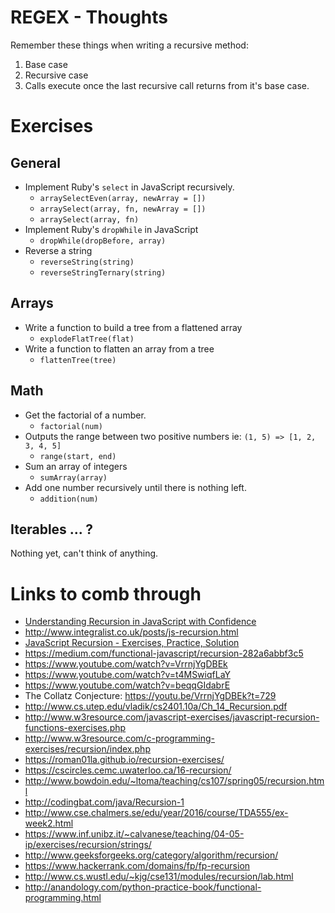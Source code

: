 # REGEX - Thoughts

Remember these things when writing a recursive method:
1. Base case
1. Recursive case
1. Calls execute once the last recursive call returns from it's base case.

# Exercises
## General
* Implement Ruby's `select` in JavaScript recursively.
    * `arraySelectEven(array, newArray = [])`
    * `arraySelect(array, fn, newArray = [])`
    * `arraySelect(array, fn)`
* Implement Ruby's `dropWhile` in JavaScript
    * `dropWhile(dropBefore, array)`
* Reverse a string
    * `reverseString(string)`
    * `reverseStringTernary(string)`

## Arrays
* Write a function to build a tree from a flattened array
    * `explodeFlatTree(flat)`
* Write a function to flatten an array from a tree
    * `flattenTree(tree)`

## Math
* Get the factorial of a number.
    * `factorial(num)`
* Outputs the range between two positive numbers ie: `(1, 5) => [1, 2, 3, 4, 5]`
    * `range(start, end)`
* Sum an array of integers
    * `sumArray(array)`
* Add one number recursively until there is nothing left.
    * `addition(num)`

## Iterables ... ?
Nothing yet, can't think of anything.

# Links to comb through
* [Understanding Recursion in JavaScript with Confidence](https://www.thecodingdelight.com/understanding-recursion-javascript/)
* http://www.integralist.co.uk/posts/js-recursion.html
* [JavaScript Recursion - Exercises, Practice, Solution](http://www.w3resource.com/javascript-exercises/javascript-recursion-functions-exercises.php)
* https://medium.com/functional-javascript/recursion-282a6abbf3c5
* https://www.youtube.com/watch?v=VrrnjYgDBEk
* https://www.youtube.com/watch?v=t4MSwiqfLaY
* https://www.youtube.com/watch?v=beqqGIdabrE
* The Collatz Conjecture: https://youtu.be/VrrnjYgDBEk?t=729
* http://www.cs.utep.edu/vladik/cs2401.10a/Ch_14_Recursion.pdf
* http://www.w3resource.com/javascript-exercises/javascript-recursion-functions-exercises.php
* http://www.w3resource.com/c-programming-exercises/recursion/index.php
* https://roman01la.github.io/recursion-exercises/
* https://cscircles.cemc.uwaterloo.ca/16-recursion/
* http://www.bowdoin.edu/~ltoma/teaching/cs107/spring05/recursion.html
* http://codingbat.com/java/Recursion-1
* http://www.cse.chalmers.se/edu/year/2016/course/TDA555/ex-week2.html
* https://www.inf.unibz.it/~calvanese/teaching/04-05-ip/exercises/recursion/strings/
* http://www.geeksforgeeks.org/category/algorithm/recursion/
* https://www.hackerrank.com/domains/fp/fp-recursion
* http://www.cs.wustl.edu/~kjg/cse131/modules/recursion/lab.html
* http://anandology.com/python-practice-book/functional-programming.html
